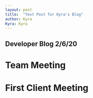 ```yaml
---
layout: post
title:  "Test Post for Kyra's Blog"
author: Kyra
Kyra: Kyra
---
```


## Developer Blog 2/6/20

# Team Meeting

# First Client Meeting
